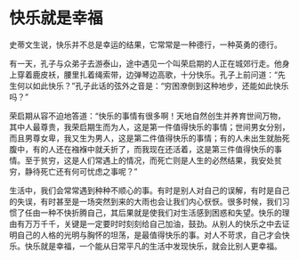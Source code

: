 # 快乐就是幸福

史蒂文生说，快乐并不总是幸运的结果，它常常是一种德行，一种英勇的德行。 

有一天，孔子与众弟子去游泰山，途中遇见一个叫荣启期的人正在城郊行走。他身上穿着鹿皮袄，腰里扎着绳索带，边弹琴边高歌，十分快乐。孔子上前问道：“先生何以如此快乐？”孔子此话的弦外之音是：“穷困潦倒到这种地步，还能如此快乐吗？” 

荣启期从容不迫地答道：“快乐的事情有很多啊！天地自然创生并养育世间万物，其中人最尊贵，我荣启期生而为人，这是第一件值得快乐的事情；世间男女分别，而且男尊女卑，我又生为男人，这是第二件值得快乐的事情；有的人未出生就胎死腹中，有的人还在襁褓中就夭折了，而我现在还活着，这是第三件值得快乐的事情。至于贫穷，这是人们常遇上的情况，而死亡则是人生的必然结果，我安处贫穷，静待死亡还有何可忧虑之事呢？” 

生活中，我们会常常遇到种种不顺心的事。有时是别人对自己的误解，有时是自己的失误，有时甚至是一场突然到来的大雨也会让我们内心恹恹。很多时候，我们习惯了任由一种不快折腾自己，其后果就是使我们对生活感到困惑和失望。快乐的理由有万万千千，关键是一定要时时刻刻给自己加油，鼓劲。从别人的快乐之中去证明自己的人格的光明与胸怀的坦荡，是最值得快乐的事。对人不苛求，自己才会快乐。快乐就是幸福，一个能从日常平凡的生活中发现快乐，就会比别人更幸福。
 